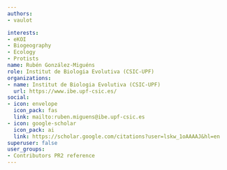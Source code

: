 ```yaml
---
authors:
- vaulot

interests:
- eKOI
- Biogeography
- Ecology
- Protists
name: Rubén González-Miguéns
role: Institut de Biologia Evolutiva (CSIC-UPF)
organizations:
- name: Institut de Biologia Evolutiva (CSIC-UPF)
  url: https://www.ibe.upf-csic.es/
social:
- icon: envelope
  icon_pack: fas
  link: mailto:ruben.miguens@ibe.upf-csic.es
- icon: google-scholar
  icon_pack: ai
  link: https://scholar.google.com/citations?user=lskw_1oAAAAJ&hl=en
superuser: false
user_groups:
- Contributors PR2 reference
---
```


